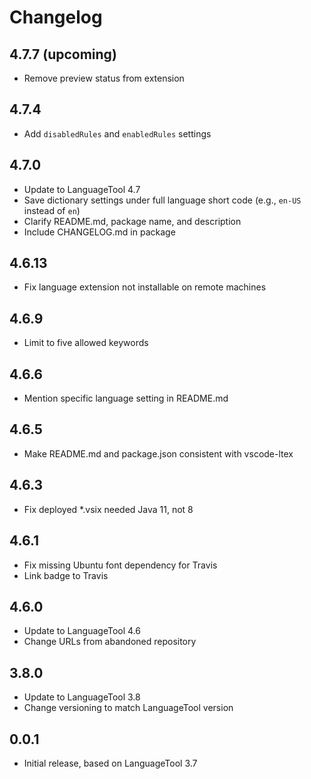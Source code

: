 # Changelog

## 4.7.7 (upcoming)

- Remove preview status from extension

## 4.7.4

- Add `disabledRules` and `enabledRules` settings

## 4.7.0

- Update to LanguageTool 4.7
- Save dictionary settings under full language short code (e.g., `en-US` instead of `en`)
- Clarify README.md, package name, and description
- Include CHANGELOG.md in package

## 4.6.13

- Fix language extension not installable on remote machines

## 4.6.9

- Limit to five allowed keywords

## 4.6.6

- Mention specific language setting in README.md

## 4.6.5

- Make README.md and package.json consistent with vscode-ltex

## 4.6.3

- Fix deployed *.vsix needed Java 11, not 8

## 4.6.1

- Fix missing Ubuntu font dependency for Travis
- Link badge to Travis

## 4.6.0

- Update to LanguageTool 4.6
- Change URLs from abandoned repository

## 3.8.0

- Update to LanguageTool 3.8
- Change versioning to match LanguageTool version

## 0.0.1

- Initial release, based on LanguageTool 3.7
